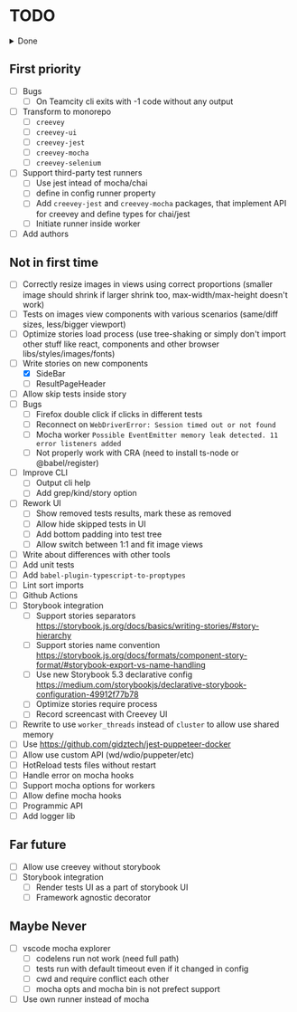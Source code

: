 # TODO

<details>
<summary>Done</summary>

- [x] Test types
- [x] Add binary
- [x] Subscribe on workers ready
- [x] Parallel (need prebuild? worker-farm?)
  - [x] Custom server runner
  - [x] Patch mocha runner with cluster
- [x] Allow customize hooks to non-storybook env
- [x] Defined default config + deep merge
- [x] Build correct `d.ts` files. For now, you should remove require types from `lib/creevey.js` after build.
- [x] Pass `config` to server initialization (use process.cwd())
- [x] Single fork for single browser thread
- [x] Mocha workers for server
- [x] Add test parser
- [x] Selenium keep alive
- [x] Allow start/stop tests
- [x] reconnect to selenium (sending keep-alive)
- [x] subscribe websocket api (status commands)
- [x] websocket api types
- [x] Generate static page in report dir
- [x] Save/Load results in/from report dir (js/json)
- [x] Save images report in multiple runs
- [x] Not graceful exit master process on error in workers
- [x] Add worker timeout and restart it
- [x] ~~Ignore elements from screenshot~~
- [x] Custom mocha reporter for worker
- [x] Allow to use Teamcity reporter
- [x] Add worker ready event
- [x] Support load test files from glob patterns
- [x] Better handle websocket messages
- [x] Allow define sets (test files, address, browsers)
  - [x] Filter tests by path in parser
  - [x] Merge common config with browser config
- [x] Web interface
  - [x] webpack build
  - [x] usage react-ui
  - [x] output tests tree
  - [x] allow start/stop
  - [x] comm with API by test id
  - [x] approve images
  - [x] Offile mode, load report data
  - [x] Output test error message
  - [x] output reported images
  - [x] better images view like github does
    - [x] SlideView
    - [x] BlendView
  - [x] switch images by hotkeys
  - [x] output test status (pending)
  - [x] update/recalc suite status
  - [x] use classnames (emotion)
  - [x] ApprovedRetry
  - [x] Fix incorrect output new images
  - [x] output skipped tests
  - [x] Output test error message
  - [x] Fit large images inside TestResultView
  - [x] Allow view fullscale images
  - [x] Invert expect/actual color
  - [x] Better output test error message
- [x] Test grep regexp dont work with parenthesis
- [x] Don't respect skip flag from report json
- [x] Browser resolution option
- [x] Fix TeamCity reporter `<unknown test name>`
- [x] Output images for Teamcity reporter
- [x] Setup viewport size
- [x] Color output in console
- [x] Server state sync
- [x] Config npmignore files
- [x] Status runner
- [x] Add Storybook for web ui components
- [x] Restart selenium driver on timeout
- [x] Export decorator from creevey
- [x] Improve ts support for creevey (like webpack does)
  - [x] Don't work with ts-node + esnext modules
- [x] Define simple version for browsers
- [x] Simplify types re-export for lib usage
- [x] Calc correct viewport size
- [x] Fix skip/unskip tests between run without delete report dir
- [x] Allow clean approved images
- [x] Generate runtime tests based on stories
- [x] Reload IE page on start (don't handle storybook hotreload)
- [x] Allow leave reason comment for skiped tests
- [x] Update args readme (config, parser, ...)
- [x] Add cli arguments
  - [x] config
  - [x] parser
  - [x] ui
  - [x] reporter
  - [x] update
  - [x] ~~init~~
  - [x] port
- [x] Storybook integration
  - [x] Update to Storybook@5.x
  - [x] Reset mouse position
  - [x] Support sotrybook 3.x-5.x
  - [x] Simplify generated tests tree acording by stories/tests/images
  - [x] Use require.context from storybook config or strorybook event to get tests (without \_\_filename usage)
  - [x] Add note about skip option and story/kind name case convention
- [x] Allow Composite images
- [x] Slide story don't work correclty, must be fixed
- [x] Better error message about open storybook page
- [x] Exit if worker got `UnhandledPromiseRejectionWarning`
- [x] Serialize skip regexp
- [x] Husky, lint-staged
- [x] Rework UI
  - [x] Improve UI performance on initial load
  - [x] Put tests tree into side page
  - [x] Output test result view into main page block
  - [x] Output error message multiline
  - [x] Show icons for skiped tests
  - [x] Allow check/uncheck tests without results
- [x] Update incorrect work with new struct direcotry
- [x] Reset button nowrap style
- [x] Skip by browser regexp don't work (webdriver serialization)
- [x] Convert storycase to export name
- [x] Allow assert multiple images in one test (chai toMatchImages())
- [x] Remove Loader, use require.context
- [x] Remove tests parser ability, support only storybook

  </details>

## First priority

- [ ] Bugs
  - [ ] On Teamcity cli exits with -1 code without any output
- [ ] Transform to monorepo
  - [ ] `creevey`
  - [ ] `creevey-ui`
  - [ ] `creevey-jest`
  - [ ] `creevey-mocha`
  - [ ] `creevey-selenium`
- [ ] Support third-party test runners
  - [ ] Use jest intead of mocha/chai
  - [ ] define in config runner property
  - [ ] Add `creevey-jest` and `creevey-mocha` packages, that implement API for creevey and define types for chai/jest
  - [ ] Initiate runner inside worker
- [ ] Add authors

## Not in first time

- [ ] Correctly resize images in views using correct proportions (smaller image should shrink if larger shrink too, max-width/max-height doesn't work)
- [ ] Tests on images view components with various scenarios (same/diff sizes, less/bigger viewport)
- [ ] Optimize stories load process (use tree-shaking or simply don't import other stuff like react, components and other browser libs/styles/images/fonts)
- [ ] Write stories on new components
  - [x] SideBar
  - [ ] ResultPageHeader
- [ ] Allow skip tests inside story
- [ ] Bugs
  - [ ] Firefox double click if clicks in different tests
  - [ ] Reconnect on `WebDriverError: Session timed out or not found`
  - [ ] Mocha worker `Possible EventEmitter memory leak detected. 11 error listeners added`
  - [ ] Not properly work with CRA (need to install ts-node or @babel/register)
- [ ] Improve CLI
  - [ ] Output cli help
  - [ ] Add grep/kind/story option
- [ ] Rework UI
  - [ ] Show removed tests results, mark these as removed
  - [ ] Allow hide skipped tests in UI
  - [ ] Add bottom padding into test tree
  - [ ] Allow switch between 1:1 and fit image views
- [ ] Write about differences with other tools
- [ ] Add unit tests
- [ ] Add `babel-plugin-typescript-to-proptypes`
- [ ] Lint sort imports
- [ ] Github Actions
- [ ] Storybook integration
  - [ ] Support stories separators https://storybook.js.org/docs/basics/writing-stories/#story-hierarchy
  - [ ] Support stories name convention https://storybook.js.org/docs/formats/component-story-format/#storybook-export-vs-name-handling
  - [ ] Use new Storybook 5.3 declarative config https://medium.com/storybookjs/declarative-storybook-configuration-49912f77b78
  - [ ] Optimize stories require process
  - [ ] Record screencast with Creevey UI
- [ ] Rewrite to use `worker_threads` instead of `cluster` to allow use shared memory
- [ ] Use https://github.com/gidztech/jest-puppeteer-docker
- [ ] Allow use custom API (wd/wdio/puppeter/etc)
- [ ] HotReload tests files without restart
- [ ] Handle error on mocha hooks
- [ ] Support mocha options for workers
- [ ] Allow define mocha hooks
- [ ] Programmic API
- [ ] Add logger lib

## Far future

- [ ] Allow use creevey without storybook
- [ ] Storybook integration
  - [ ] Render tests UI as a part of storybook UI
  - [ ] Framework agnostic decorator

## Maybe Never

- [ ] vscode mocha explorer
  - [ ] codelens run not work (need full path)
  - [ ] tests run with default timeout even if it changed in config
  - [ ] cwd and require conflict each other
  - [ ] mocha opts and mocha bin is not prefect support
- [ ] Use own runner instead of mocha
